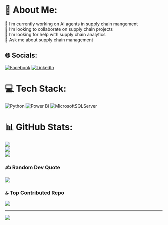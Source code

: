 # 💫 About Me:
🔭 I’m currently working on AI agents in supply chain mangement<br>👯 I’m looking to collaborate on supply chain projects<br>🤝 I’m looking for help with supply chain analytics <br>💬 Ask me about supply chain management


## 🌐 Socials:
[![Facebook](https://img.shields.io/badge/Facebook-%231877F2.svg?logo=Facebook&logoColor=white)](https://facebook.com/khang.nguyenduy.355) [![LinkedIn](https://img.shields.io/badge/LinkedIn-%230077B5.svg?logo=linkedin&logoColor=white)](https://linkedin.com/in/khangnguyenduy3110) 

# 💻 Tech Stack:
![Python](https://img.shields.io/badge/python-3670A0?style=plastic&logo=python&logoColor=ffdd54) ![Power Bi](https://img.shields.io/badge/power_bi-F2C811?style=plastic&logo=powerbi&logoColor=black) ![MicrosoftSQLServer](https://img.shields.io/badge/Microsoft%20SQL%20Server-CC2927?style=plastic&logo=microsoft%20sql%20server&logoColor=white)
# 📊 GitHub Stats:
![](https://github-readme-stats.vercel.app/api?username=im-khang&theme=gruvbox&hide_border=false&include_all_commits=true&count_private=false)<br/>
![](https://nirzak-streak-stats.vercel.app/?user=im-khang&theme=gruvbox&hide_border=false)<br/>
![](https://github-readme-stats.vercel.app/api/top-langs/?username=im-khang&theme=gruvbox&hide_border=false&include_all_commits=true&count_private=false&layout=compact)

### ✍️ Random Dev Quote
![](https://quotes-github-readme.vercel.app/api?type=horizontal&theme=gruvbox)

### 🔝 Top Contributed Repo
![](https://github-contributor-stats.vercel.app/api?username=im-khang&limit=5&theme=dark&combine_all_yearly_contributions=true)

---
[![](https://visitcount.itsvg.in/api?id=im-khang&icon=0&color=0)](https://visitcount.itsvg.in)

<!-- Proudly created with GPRM ( https://gprm.itsvg.in ) -->
